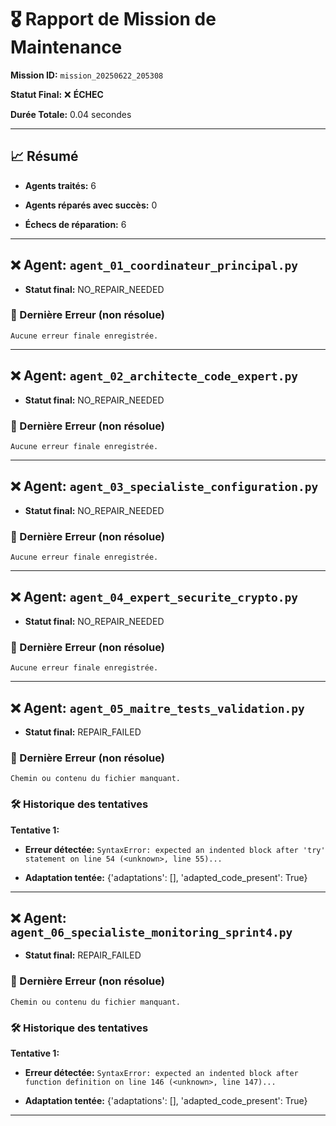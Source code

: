 # 🎖️ Rapport de Mission de Maintenance

**Mission ID:** `mission_20250622_205308`

**Statut Final:** ❌ **ÉCHEC**

**Durée Totale:** 0.04 secondes

---

## 📈 Résumé

- **Agents traités:** 6

- **Agents réparés avec succès:** 0

- **Échecs de réparation:** 6

---

## ❌ Agent: `agent_01_coordinateur_principal.py`

- **Statut final:** NO_REPAIR_NEEDED

### 🛑 Dernière Erreur (non résolue)

```
Aucune erreur finale enregistrée.
```

---

## ❌ Agent: `agent_02_architecte_code_expert.py`

- **Statut final:** NO_REPAIR_NEEDED

### 🛑 Dernière Erreur (non résolue)

```
Aucune erreur finale enregistrée.
```

---

## ❌ Agent: `agent_03_specialiste_configuration.py`

- **Statut final:** NO_REPAIR_NEEDED

### 🛑 Dernière Erreur (non résolue)

```
Aucune erreur finale enregistrée.
```

---

## ❌ Agent: `agent_04_expert_securite_crypto.py`

- **Statut final:** NO_REPAIR_NEEDED

### 🛑 Dernière Erreur (non résolue)

```
Aucune erreur finale enregistrée.
```

---

## ❌ Agent: `agent_05_maitre_tests_validation.py`

- **Statut final:** REPAIR_FAILED

### 🛑 Dernière Erreur (non résolue)

```
Chemin ou contenu du fichier manquant.
```

### 🛠️ Historique des tentatives

**Tentative 1:**

- **Erreur détectée:** `SyntaxError: expected an indented block after 'try' statement on line 54 (<unknown>, line 55)...`

- **Adaptation tentée:** {'adaptations': [], 'adapted_code_present': True}

---

## ❌ Agent: `agent_06_specialiste_monitoring_sprint4.py`

- **Statut final:** REPAIR_FAILED

### 🛑 Dernière Erreur (non résolue)

```
Chemin ou contenu du fichier manquant.
```

### 🛠️ Historique des tentatives

**Tentative 1:**

- **Erreur détectée:** `SyntaxError: expected an indented block after function definition on line 146 (<unknown>, line 147)...`

- **Adaptation tentée:** {'adaptations': [], 'adapted_code_present': True}

---

